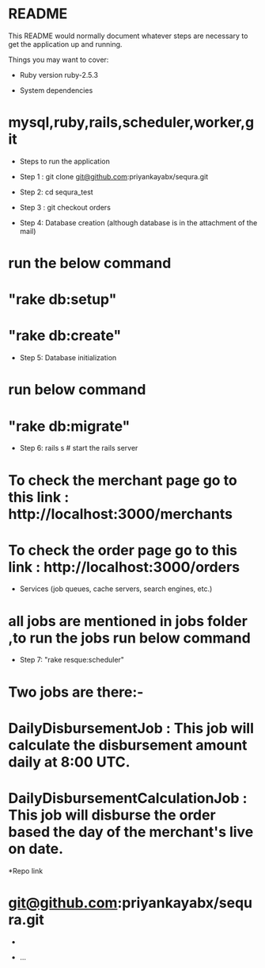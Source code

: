 # README

This README would normally document whatever steps are necessary to get the
application up and running.

Things you may want to cover:

* Ruby version
ruby-2.5.3

* System dependencies
# mysql,ruby,rails,scheduler,worker,git

* Steps to run the application

* Step 1 : git clone git@github.com:priyankayabx/sequra.git

* Step 2: cd sequra_test

* Step 3 : git checkout orders

* Step 4: Database creation (although database is in the attachment of the mail)
# run the below command 
# "rake db:setup"
# "rake db:create" 

* Step 5: Database initialization
# run below command
# "rake db:migrate"

* Step 6: rails s # start the rails server

# To check the merchant page go to this link : http://localhost:3000/merchants
# To check the order page go to this link : http://localhost:3000/orders

* Services (job queues, cache servers, search engines, etc.)
# all jobs are mentioned in jobs folder ,to run the jobs run below command
* Step 7: "rake resque:scheduler"
# Two jobs are there:-
# DailyDisbursementJob : This job will calculate the disbursement amount daily at 8:00 UTC.
# DailyDisbursementCalculationJob : This job will disburse the order based the day of the merchant's live on date.

*Repo link
# git@github.com:priyankayabx/sequra.git



* 


* ...
